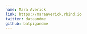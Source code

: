 ```yaml
---
name: Mara Averick
link: https://maraaverick.rbind.io
twitter: dataandme
github: batpigandme
---
```

